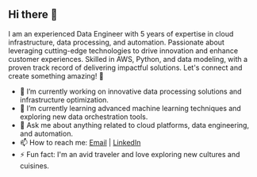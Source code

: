 ## Hi there 👋

I am an experienced Data Engineer with 5 years of expertise in cloud infrastructure, data processing, and automation. Passionate about leveraging cutting-edge technologies to drive innovation and enhance customer experiences. Skilled in AWS, Python, and data modeling, with a proven track record of delivering impactful solutions. Let's connect and create something amazing! 🌟

- 🔭 I’m currently working on innovative data processing solutions and infrastructure optimization.
- 🌱 I’m currently learning advanced machine learning techniques and exploring new data orchestration tools.
- 💬 Ask me about anything related to cloud platforms, data engineering, and automation.
- 📫 How to reach me: [Email](mailto:tyagih@uwindsor.ca) | [LinkedIn](https://www.linkedin.com/in/harshiltyagi8/)
- ⚡ Fun fact: I'm an avid traveler and love exploring new cultures and cuisines.
